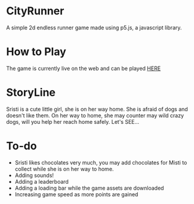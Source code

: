 # CityRunner
  A simple 2d endless runner game made using p5.js, a javascript library.

# How to Play
  The game is currently live on the web and can be played [HERE](https://cityrunner.000webhostapp.com/)

# StoryLine
  Sristi is a cute little girl, she is on her way home. She is afraid of dogs and doesn't like them.
  On her way to home, she may counter may wild crazy dogs, will you help her reach home safely. Let's SEE...


# To-do
  * Sristi likes chocolates very much, you may add chocolates for Misti to collect while she is on her way to home.
  * Adding sounds!
  * Adding a leaderboard
  * Adding a loading bar while the game assets are downloaded
  * Increasing game speed as more points are gained
